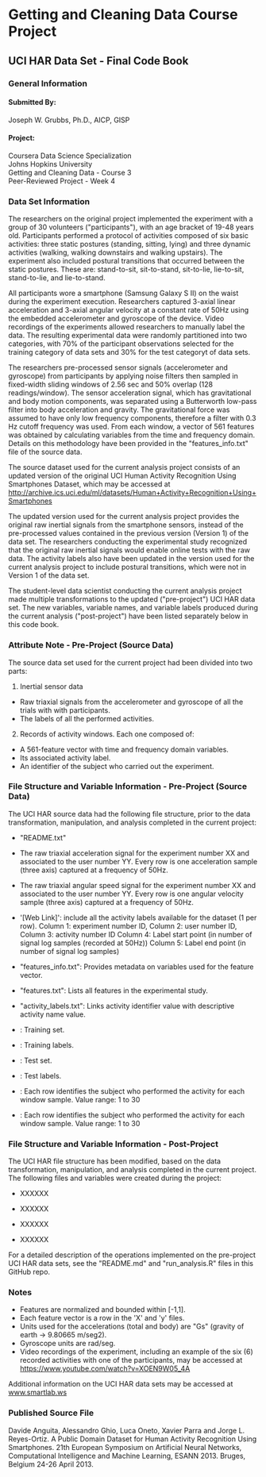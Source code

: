 # Getting and Cleaning Data Course Project
## UCI HAR Data Set - Final Code Book

### General Information  

#### Submitted By:

Joseph W. Grubbs, Ph.D., AICP, GISP

#### Project:  
Coursera Data Science Specialization  
Johns Hopkins University  
Getting and Cleaning Data - Course 3  
Peer-Reviewed Project - Week 4  

### Data Set Information

The researchers on the original project implemented the experiment with a group of 30 volunteers ("participants"), with an age bracket of 19-48 years old. Participants performed a protocol of activities composed of six basic activities: three static postures (standing, sitting, lying) and three dynamic activities (walking, walking downstairs and walking upstairs). The experiment also included postural transitions that occurred between the static postures. These are: stand-to-sit, sit-to-stand, sit-to-lie, lie-to-sit, stand-to-lie, and lie-to-stand. 

All participants wore a smartphone (Samsung Galaxy S II) on the waist during the experiment execution. Researchers captured 3-axial linear acceleration and 3-axial angular velocity at a constant rate of 50Hz using the embedded accelerometer and gyroscope of the device. Video recordings of the experiments allowed researchers to manually label the data. The resulting experimental data were randomly partitioned into two categories, with 70% of the participant observations selected for the training category of data sets and 30% for the test categoryt of data sets. 

The researchers pre-processed sensor signals (accelerometer and gyroscope) from participants by applying noise filters then sampled in fixed-width sliding windows of 2.56 sec and 50% overlap (128 readings/window). The sensor acceleration signal, which has gravitational and body motion components, was separated using a Butterworth low-pass filter into body acceleration and gravity. The gravitational force was assumed to have only low frequency components, therefore a filter with 0.3 Hz cutoff frequency was used. From each window, a vector of 561 features was obtained by calculating variables from the time and frequency domain. Details on this methodology have been provided in the "features_info.txt" file of the source data. 

The source dataset used for the current analysis project consists of an updated version of the original UCI Human Activity Recognition Using Smartphones Dataset, which may be accessed at http://archive.ics.uci.edu/ml/datasets/Human+Activity+Recognition+Using+Smartphones

The updated version used for the current analysis project provides the original raw inertial signals from the smartphone sensors, instead of the pre-processed values contained in the previous version (Version 1) of the data set. The researchers conducting the experimental study recognized that the original raw inertial signals would enable online tests with the raw data. The activity labels also have been updated in the version used for the current analysis project to include postural transitions, which were not in Version 1 of the data set.

The student-level data scientist conducting the current analysis project made multiple transformations to the updated ("pre-project") UCI HAR data set. The new variables, variable names, and variable labels produced during the current analysis ("post-project") have been listed separately below in this code book.

### Attribute Note - Pre-Project (Source Data)

The source data set used for the current project had been divided into two parts: 

1. Inertial sensor data 
- Raw triaxial signals from the accelerometer and gyroscope of all the trials with with participants. 
- The labels of all the performed activities. 

2. Records of activity windows. Each one composed of: 
- A 561-feature vector with time and frequency domain variables. 
- Its associated activity label. 
- An identifier of the subject who carried out the experiment. 

### File Structure and Variable Information - Pre-Project (Source Data)

The UCI HAR source data had the following file structure, prior to the data transformation, manipulation, and analysis completed in the current project:

- "README.txt"

- The raw triaxial acceleration signal for the experiment number XX and associated to the user number YY. Every row is one acceleration sample (three axis) captured at a frequency of 50Hz. 

- The raw triaxial angular speed signal for the experiment number XX and associated to the user number YY. Every row is one angular velocity sample (three axis) captured at a frequency of 50Hz. 

- '[Web Link]': include all the activity labels available for the dataset (1 per row). 
Column 1: experiment number ID, 
Column 2: user number ID, 
Column 3: activity number ID 
Column 4: Label start point (in number of signal log samples (recorded at 50Hz)) 
Column 5: Label end point (in number of signal log samples) 

- "features_info.txt": Provides metadata on variables used for the feature vector. 

- "features.txt": Lists all features in the experimental study. 

- "activity_labels.txt": Links activity identifier value with descriptive activity name value. 

- : Training set. 

- : Training labels. 

- : Test set. 

- : Test labels. 

- : Each row identifies the subject who performed the activity for each window sample. Value range: 1 to 30

- : Each row identifies the subject who performed the activity for each window sample. Value range: 1 to 30

### File Structure and Variable Information - Post-Project
The UCI HAR file structure has been modified, based on the data transformation, manipulation, and analysis completed in the current project. The following files and variables were created during the project:

- XXXXXX

- XXXXXX

- XXXXXX

- XXXXXX

For a detailed description of the operations implemented on the pre-project UCI HAR data sets, see the "README.md" and "run_analysis.R" files in this GitHub repo.

### Notes

- Features are normalized and bounded within [-1,1]. 
- Each feature vector is a row in the 'X' and 'y' files. 
- Units used for the accelerations (total and body) are "Gs" (gravity of earth -> 9.80665 m/seg2). 
- Gyroscope units are rad/seg. 
- Video recordings of the experiment, including an example of the six (6) recorded activities with one of the participants, may be accessed at https://www.youtube.com/watch?v=XOEN9W05_4A 

Additional information on the UCI HAR data sets may be accessed at www.smartlab.ws


### Published Source File

Davide Anguita, Alessandro Ghio, Luca Oneto, Xavier Parra and Jorge L. Reyes-Ortiz. A Public Domain Dataset for Human Activity Recognition Using Smartphones. 21th European Symposium on Artificial Neural Networks, Computational Intelligence and Machine Learning, ESANN 2013. Bruges, Belgium 24-26 April 2013.
